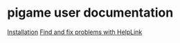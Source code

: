 # pigame user documentation
[Installation](https://pigamedrv.github.io/userdoc/install)
[Find and fix problems with HelpLink](https://pigamedrv.github.io/userdoc/helplink/)

